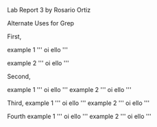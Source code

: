 Lab Report 3
by Rosario Ortiz

Alternate Uses for Grep 

First, 

example 1 
'''
oi ello
'''

example 2
'''
oi ello
'''

Second, 

example 1 
'''
oi ello
'''
example 2
'''
oi ello
'''

Third, 
example 1 
'''
oi ello
'''
example 2
'''
oi ello
'''

Fourth
example 1 
'''
oi ello
'''
example 2
'''
oi ello
'''
